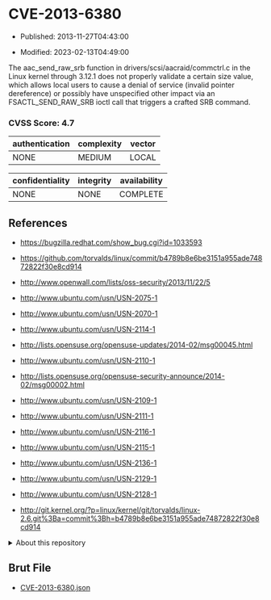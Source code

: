 # CVE-2013-6380

- Published: 2013-11-27T04:43:00

- Modified: 2023-02-13T04:49:00

The aac_send_raw_srb function in drivers/scsi/aacraid/commctrl.c in the Linux kernel through 3.12.1 does not properly validate a certain size value, which allows local users to cause a denial of service (invalid pointer dereference) or possibly have unspecified other impact via an FSACTL_SEND_RAW_SRB ioctl call that triggers a crafted SRB command.

### CVSS Score: **4.7**

| authentication | complexity | vector |
| --- | --- | --- |
| NONE | MEDIUM | LOCAL |

| confidentiality | integrity | availability |
| --- | --- | --- |
| NONE | NONE | COMPLETE |

## References

* https://bugzilla.redhat.com/show_bug.cgi?id=1033593

* https://github.com/torvalds/linux/commit/b4789b8e6be3151a955ade74872822f30e8cd914

* http://www.openwall.com/lists/oss-security/2013/11/22/5

* http://www.ubuntu.com/usn/USN-2075-1

* http://www.ubuntu.com/usn/USN-2070-1

* http://www.ubuntu.com/usn/USN-2114-1

* http://lists.opensuse.org/opensuse-updates/2014-02/msg00045.html

* http://www.ubuntu.com/usn/USN-2110-1

* http://lists.opensuse.org/opensuse-security-announce/2014-02/msg00002.html

* http://www.ubuntu.com/usn/USN-2109-1

* http://www.ubuntu.com/usn/USN-2111-1

* http://www.ubuntu.com/usn/USN-2116-1

* http://www.ubuntu.com/usn/USN-2115-1

* http://www.ubuntu.com/usn/USN-2136-1

* http://www.ubuntu.com/usn/USN-2129-1

* http://www.ubuntu.com/usn/USN-2128-1

* http://git.kernel.org/?p=linux/kernel/git/torvalds/linux-2.6.git%3Ba=commit%3Bh=b4789b8e6be3151a955ade74872822f30e8cd914

<details>
<summary>About this repository</summary> 

  This repository is part of the project [Live Hack CVE](https://github.com/Live-Hack-CVE). Main website can be found [www.live-hack.org](https://www.live-hack.org) 
  
  Made by [Sn0wAlice](https://github.com/Sn0wAlice) for the people that care about security and need to have a feed of the latest CVEs. Hope you enjoy it, don't forget to star the repo and follow me on [Twitter](https://twitter.com/Sn0wAlice) and [Github](https://github.com/Sn0wAlice). And that is my [personnal website](https://www.alice-snow.me/)

  - [Home Page](https://github.com/Live-Hack-CVE)
  - [Framework](https://github.com/Live-Hack-CVE/cve-framework)
  - [CVE database](https://github.com/Live-Hack-CVE/full_database)
  - [Changelog](https://github.com/Live-Hack-CVE/Changelog)
</details>

## Brut File

* [CVE-2013-6380.json](https://raw.githubusercontent.com/Live-Hack-CVE/full_database/main/cves/2013/CVE-2013-6380.json)


